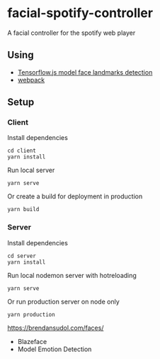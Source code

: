 # facial-spotify-controller
A facial controller for the spotify web player

## Using
- [Tensorflow.js model face landmarks detection](https://github.com/tensorflow/tfjs-models/tree/master/face-landmarks-detection)
- [webpack](https://webpack.js.org/)

## Setup

### Client

Install dependencies

    cd client
    yarn install

Run local server

    yarn serve

Or create a build for deployment in production

    yarn build

### Server

Install dependencies

    cd server
    yarn install

Run local nodemon server with hotreloading

    yarn serve

Or run production server on node only

    yarn production




https://brendansudol.com/faces/
- Blazeface
- Model Emotion Detection